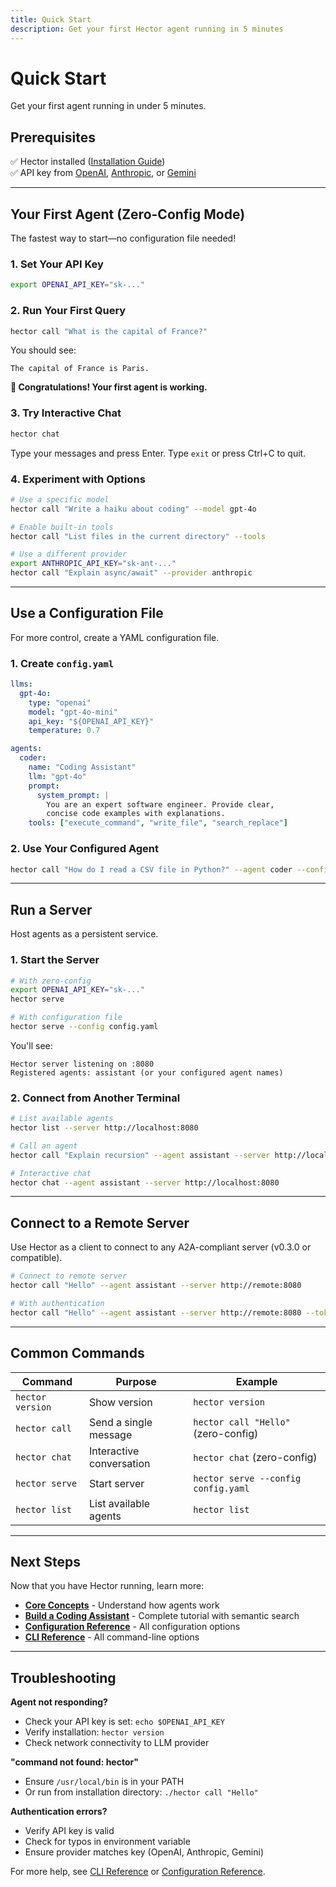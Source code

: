 ```yaml
---
title: Quick Start
description: Get your first Hector agent running in 5 minutes
---
```


# Quick Start

Get your first agent running in under 5 minutes.

## Prerequisites

✅ Hector installed ([Installation Guide](installation.md))  
✅ API key from [OpenAI](https://platform.openai.com/api-keys), [Anthropic](https://console.anthropic.com/), or [Gemini](https://aistudio.google.com/app/apikey)

---

## Your First Agent (Zero-Config Mode)

The fastest way to start—no configuration file needed!

### 1. Set Your API Key

```bash
export OPENAI_API_KEY="sk-..."
```

### 2. Run Your First Query

```bash
hector call "What is the capital of France?"
```

You should see:
```
The capital of France is Paris.
```

**🎉 Congratulations! Your first agent is working.**

### 3. Try Interactive Chat

```bash
hector chat
```

Type your messages and press Enter. Type `exit` or press Ctrl+C to quit.

### 4. Experiment with Options

```bash
# Use a specific model
hector call "Write a haiku about coding" --model gpt-4o

# Enable built-in tools
hector call "List files in the current directory" --tools

# Use a different provider
export ANTHROPIC_API_KEY="sk-ant-..."
hector call "Explain async/await" --provider anthropic
```

---

## Use a Configuration File

For more control, create a YAML configuration file.

### 1. Create `config.yaml`

```yaml
llms:
  gpt-4o:
    type: "openai"
    model: "gpt-4o-mini"
    api_key: "${OPENAI_API_KEY}"
    temperature: 0.7

agents:
  coder:
    name: "Coding Assistant"
    llm: "gpt-4o"
    prompt:
      system_prompt: |
        You are an expert software engineer. Provide clear,
        concise code examples with explanations.
    tools: ["execute_command", "write_file", "search_replace"]
```

### 2. Use Your Configured Agent

```bash
hector call "How do I read a CSV file in Python?" --agent coder --config config.yaml
```

---

## Run a Server

Host agents as a persistent service.

### 1. Start the Server

```bash
# With zero-config
export OPENAI_API_KEY="sk-..."
hector serve

# With configuration file
hector serve --config config.yaml
```

You'll see:
```
Hector server listening on :8080
Registered agents: assistant (or your configured agent names)
```

### 2. Connect from Another Terminal

```bash
# List available agents
hector list --server http://localhost:8080

# Call an agent
hector call "Explain recursion" --agent assistant --server http://localhost:8080

# Interactive chat
hector chat --agent assistant --server http://localhost:8080
```

---

## Connect to a Remote Server

Use Hector as a client to connect to any A2A-compliant server (v0.3.0 or compatible).

```bash
# Connect to remote server
hector call "Hello" --agent assistant --server http://remote:8080

# With authentication
hector call "Hello" --agent assistant --server http://remote:8080 --token "your-jwt-token"
```

---

## Common Commands

| Command | Purpose | Example |
|---------|---------|---------|
| `hector version` | Show version | `hector version` |
| `hector call` | Send a single message | `hector call "Hello"` (zero-config) |
| `hector chat` | Interactive conversation | `hector chat` (zero-config) |
| `hector serve` | Start server | `hector serve --config config.yaml` |
| `hector list` | List available agents | `hector list` |

---

## Next Steps

Now that you have Hector running, learn more:

- **[Core Concepts](../core-concepts/overview.md)** - Understand how agents work
- **[Build a Coding Assistant](../how-to/build-coding-assistant.md)** - Complete tutorial with semantic search
- **[Configuration Reference](../reference/configuration.md)** - All configuration options
- **[CLI Reference](../reference/cli.md)** - All command-line options

---

## Troubleshooting

**Agent not responding?**

- Check your API key is set: `echo $OPENAI_API_KEY`
- Verify installation: `hector version`
- Check network connectivity to LLM provider

**"command not found: hector"**

- Ensure `/usr/local/bin` is in your PATH
- Or run from installation directory: `./hector call "Hello"`

**Authentication errors?**

- Verify API key is valid
- Check for typos in environment variable
- Ensure provider matches key (OpenAI, Anthropic, Gemini)

For more help, see [CLI Reference](../reference/cli.md) or [Configuration Reference](../reference/configuration.md).

